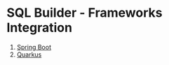 # SQL Builder - Frameworks Integration

1. [Spring Boot](/examples/sqlbuilder-springboot)
2. [Quarkus](/examples/sqlbuilder-quarkus)